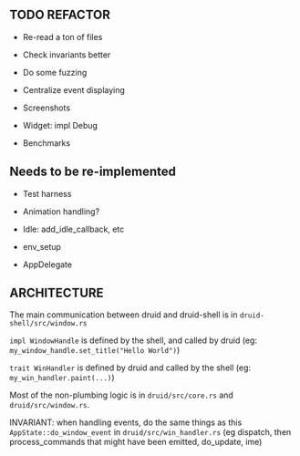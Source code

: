 ## TODO REFACTOR

- Re-read a ton of files

- Check invariants better
- Do some fuzzing
- Centralize event displaying
- Screenshots
- Widget: impl Debug
- Benchmarks


## Needs to be re-implemented

- Test harness

- Animation handling?
- Idle: add_idle_callback, etc
- env_setup
- AppDelegate


## ARCHITECTURE

The main communication between druid and druid-shell is in `druid-shell/src/window.rs`

`impl WindowHandle` is defined by the shell, and called by druid
(eg: `my_window_handle.set_title("Hello World")`)

`trait WinHandler` is defined by druid and called by the shell
(eg: `my_win_handler.paint(...)`)

Most of the non-plumbing logic is in `druid/src/core.rs` and `druid/src/window.rs`.

INVARIANT: when handling events, do the same things as this `AppState::do_window_event` in `druid/src/win_handler.rs`
(eg dispatch, then process_commands that might have been emitted, do_update, ime)
